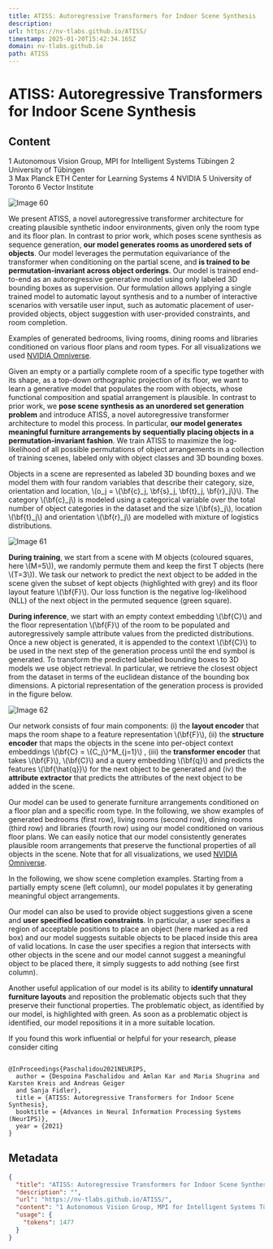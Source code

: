 ```yaml
---
title: ATISS: Autoregressive Transformers for Indoor Scene Synthesis
description: 
url: https://nv-tlabs.github.io/ATISS/
timestamp: 2025-01-20T15:42:34.165Z
domain: nv-tlabs.github.io
path: ATISS
---
```


# ATISS: Autoregressive Transformers for Indoor Scene Synthesis



## Content

1 Autonomous Vision Group, MPI for Intelligent Systems Tübingen 2 University of Tübingen  
3 Max Planck ETH Center for Learning Systems 4 NVIDIA 5 University of Toronto 6 Vector Institute

![Image 60](https://research.nvidia.com/labs/toronto-ai/ATISS/atiss/teaser.png)

We present ATISS, a novel autoregressive transformer architecture for creating plausible synthetic indoor environments, given only the room type and its floor plan. In contrast to prior work, which poses scene synthesis as sequence generation, **our model generates rooms as unordered sets of objects**. Our model leverages the permutation equivariance of the transformer when conditioning on the partial scene, and **is trained to be permutation-invariant across object orderings**. Our model is trained end-to-end as an autoregressive generative model using only labeled 3D bounding boxes as supervision. Our formulation allows applying a single trained model to automatic layout synthesis and to a number of interactive scenarios with versatile user input, such as automatic placement of user-provided objects, object suggestion with user-provided constraints, and room completion.

Examples of generated bedrooms, living rooms, dining rooms and libraries conditioned on various floor plans and room types. For all visualizations we used [NVIDIA Omniverse](https://developer.nvidia.com/nvidia-omniverse-platform).

Given an empty or a partially complete room of a specific type together with its shape, as a top-down orthographic projection of its floor, we want to learn a generative model that populates the room with objects, whose functional composition and spatial arrangement is plausible. In contrast to prior work, we **pose scene synthesis as an unordered set generation problem** and introduce ATISS, a novel autoregressive transformer architecture to model this process. In particular, **our model generates meaningful furniture arrangements by sequentially placing objects in a permutation-invariant fashion**. We train ATISS to maximize the log-likelihood of all possible permutations of object arrangements in a collection of training scenes, labeled only with object classes and 3D bounding boxes.

Objects in a scene are represented as labeled 3D bounding boxes and we model them with four random variables that describe their category, size, orientation and location, \\(o\_j = \\{\\bf{c}\_j, \\bf{s}\_j, \\bf{t}\_j, \\bf{r}\_j\\}\\). The category \\(\\bf{c}\_j\\) is modeled using a categorical variable over the total number of object categories in the dataset and the size \\(\\bf{s}\_j\\), location \\(\\bf{t}\_j\\) and orientation \\(\\bf{r}\_j\\) are modelled with mixture of logistics distributions.

![Image 61](https://research.nvidia.com/labs/toronto-ai/ATISS/atiss/training_overview.png)

**During training**, we start from a scene with M objects (coloured squares, here \\(M=5\\)), we randomly permute them and keep the first T objects (here \\(T=3\\)). We task our network to predict the next object to be added in the scene given the subset of kept objects (highlighted with grey) and its floor layout feature \\(\\bf{F}\\). Our loss function is the negative log-likelihood (NLL) of the next object in the permuted sequence (green square).

**During inference**, we start with an empty context embedding \\(\\bf{C}\\) and the floor representation \\(\\bf{F}\\) of the room to be populated and autoregressively sample attribute values from the predicted distributions. Once a new object is generated, it is appended to the context \\(\\bf{C}\\) to be used in the next step of the generation process until the end symbol is generated. To transform the predicted labeled bounding boxes to 3D models we use object retrieval. In particular, we retrieve the closest object from the dataset in terms of the euclidean distance of the bounding box dimensions. A pictorial representation of the generation process is provided in the figure below.

![Image 62](https://research.nvidia.com/labs/toronto-ai/ATISS/atiss/network_architecture.png)

Our network consists of four main components: (i) the **layout encoder** that maps the room shape to a feature representation \\(\\bf{F}\\), (ii) the **structure encoder** that maps the objects in the scene into per-object context embeddings \\(\\bf{C} = \\{C\_j\\}^M\_{j=1}\\) , (iii) the **transformer encoder** that takes \\(\\bf{F}\\), \\(\\bf{C}\\) and a query embedding \\(\\bf{q}\\) and predicts the features \\(\\bf{\\hat{q}}\\) for the next object to be generated and (iv) the **attribute extractor** that predicts the attributes of the next object to be added in the scene.

Our model can be used to generate furniture arrangements conditioned on a floor plan and a specific room type. In the following, we show examples of generated bedrooms (first row), living rooms (second row), dining rooms (third row) and libraries (fourth row) using our model conditioned on various floor plans. We can easily notice that our model consistently generates plausible room arrangements that preserve the functional properties of all objects in the scene. Note that for all visualizations, we used [NVIDIA Omniverse](https://developer.nvidia.com/nvidia-omniverse-platform).

In the following, we show scene completion examples. Starting from a partially empty scene (left column), our model populates it by generating meaningful object arrangements.

Our model can also be used to provide object suggestions given a scene and **user specified location constraints**. In particular, a user specifies a region of acceptable positions to place an object (here marked as a red box) and our model suggests suitable objects to be placed inside this area of valid locations. In case the user specifies a region that intersects with other objects in the scene and our model cannot suggest a meaningful object to be placed there, it simply suggests to add nothing (see first column).

Another useful application of our model is its ability to **identify unnatural furniture layouts** and reposition the problematic objects such that they preserve their functional properties. The problematic object, as identified by our model, is highlighted with green. As soon as a problematic object is identified, our model repositions it in a more suitable location.

If you found this work influential or helpful for your research, please consider citing

```

@InProceedings{Paschalidou2021NEURIPS,
  author = {Despoina Paschalidou and Amlan Kar and Maria Shugrina and Karsten Kreis and Andreas Geiger
  and Sanja Fidler},
  title = {ATISS: Autoregressive Transformers for Indoor Scene Synthesis},
  booktitle = {Advances in Neural Information Processing Systems (NeurIPS)},
  year = {2021}
}
```

## Metadata

```json
{
  "title": "ATISS: Autoregressive Transformers for Indoor Scene Synthesis",
  "description": "",
  "url": "https://nv-tlabs.github.io/ATISS/",
  "content": "1 Autonomous Vision Group, MPI for Intelligent Systems Tübingen 2 University of Tübingen  \n3 Max Planck ETH Center for Learning Systems 4 NVIDIA 5 University of Toronto 6 Vector Institute\n\n![Image 60](https://research.nvidia.com/labs/toronto-ai/ATISS/atiss/teaser.png)\n\nWe present ATISS, a novel autoregressive transformer architecture for creating plausible synthetic indoor environments, given only the room type and its floor plan. In contrast to prior work, which poses scene synthesis as sequence generation, **our model generates rooms as unordered sets of objects**. Our model leverages the permutation equivariance of the transformer when conditioning on the partial scene, and **is trained to be permutation-invariant across object orderings**. Our model is trained end-to-end as an autoregressive generative model using only labeled 3D bounding boxes as supervision. Our formulation allows applying a single trained model to automatic layout synthesis and to a number of interactive scenarios with versatile user input, such as automatic placement of user-provided objects, object suggestion with user-provided constraints, and room completion.\n\nExamples of generated bedrooms, living rooms, dining rooms and libraries conditioned on various floor plans and room types. For all visualizations we used [NVIDIA Omniverse](https://developer.nvidia.com/nvidia-omniverse-platform).\n\nGiven an empty or a partially complete room of a specific type together with its shape, as a top-down orthographic projection of its floor, we want to learn a generative model that populates the room with objects, whose functional composition and spatial arrangement is plausible. In contrast to prior work, we **pose scene synthesis as an unordered set generation problem** and introduce ATISS, a novel autoregressive transformer architecture to model this process. In particular, **our model generates meaningful furniture arrangements by sequentially placing objects in a permutation-invariant fashion**. We train ATISS to maximize the log-likelihood of all possible permutations of object arrangements in a collection of training scenes, labeled only with object classes and 3D bounding boxes.\n\nObjects in a scene are represented as labeled 3D bounding boxes and we model them with four random variables that describe their category, size, orientation and location, \\\\(o\\_j = \\\\{\\\\bf{c}\\_j, \\\\bf{s}\\_j, \\\\bf{t}\\_j, \\\\bf{r}\\_j\\\\}\\\\). The category \\\\(\\\\bf{c}\\_j\\\\) is modeled using a categorical variable over the total number of object categories in the dataset and the size \\\\(\\\\bf{s}\\_j\\\\), location \\\\(\\\\bf{t}\\_j\\\\) and orientation \\\\(\\\\bf{r}\\_j\\\\) are modelled with mixture of logistics distributions.\n\n![Image 61](https://research.nvidia.com/labs/toronto-ai/ATISS/atiss/training_overview.png)\n\n**During training**, we start from a scene with M objects (coloured squares, here \\\\(M=5\\\\)), we randomly permute them and keep the first T objects (here \\\\(T=3\\\\)). We task our network to predict the next object to be added in the scene given the subset of kept objects (highlighted with grey) and its floor layout feature \\\\(\\\\bf{F}\\\\). Our loss function is the negative log-likelihood (NLL) of the next object in the permuted sequence (green square).\n\n**During inference**, we start with an empty context embedding \\\\(\\\\bf{C}\\\\) and the floor representation \\\\(\\\\bf{F}\\\\) of the room to be populated and autoregressively sample attribute values from the predicted distributions. Once a new object is generated, it is appended to the context \\\\(\\\\bf{C}\\\\) to be used in the next step of the generation process until the end symbol is generated. To transform the predicted labeled bounding boxes to 3D models we use object retrieval. In particular, we retrieve the closest object from the dataset in terms of the euclidean distance of the bounding box dimensions. A pictorial representation of the generation process is provided in the figure below.\n\n![Image 62](https://research.nvidia.com/labs/toronto-ai/ATISS/atiss/network_architecture.png)\n\nOur network consists of four main components: (i) the **layout encoder** that maps the room shape to a feature representation \\\\(\\\\bf{F}\\\\), (ii) the **structure encoder** that maps the objects in the scene into per-object context embeddings \\\\(\\\\bf{C} = \\\\{C\\_j\\\\}^M\\_{j=1}\\\\) , (iii) the **transformer encoder** that takes \\\\(\\\\bf{F}\\\\), \\\\(\\\\bf{C}\\\\) and a query embedding \\\\(\\\\bf{q}\\\\) and predicts the features \\\\(\\\\bf{\\\\hat{q}}\\\\) for the next object to be generated and (iv) the **attribute extractor** that predicts the attributes of the next object to be added in the scene.\n\nOur model can be used to generate furniture arrangements conditioned on a floor plan and a specific room type. In the following, we show examples of generated bedrooms (first row), living rooms (second row), dining rooms (third row) and libraries (fourth row) using our model conditioned on various floor plans. We can easily notice that our model consistently generates plausible room arrangements that preserve the functional properties of all objects in the scene. Note that for all visualizations, we used [NVIDIA Omniverse](https://developer.nvidia.com/nvidia-omniverse-platform).\n\nIn the following, we show scene completion examples. Starting from a partially empty scene (left column), our model populates it by generating meaningful object arrangements.\n\nOur model can also be used to provide object suggestions given a scene and **user specified location constraints**. In particular, a user specifies a region of acceptable positions to place an object (here marked as a red box) and our model suggests suitable objects to be placed inside this area of valid locations. In case the user specifies a region that intersects with other objects in the scene and our model cannot suggest a meaningful object to be placed there, it simply suggests to add nothing (see first column).\n\nAnother useful application of our model is its ability to **identify unnatural furniture layouts** and reposition the problematic objects such that they preserve their functional properties. The problematic object, as identified by our model, is highlighted with green. As soon as a problematic object is identified, our model repositions it in a more suitable location.\n\nIf you found this work influential or helpful for your research, please consider citing\n\n```\n\n@InProceedings{Paschalidou2021NEURIPS,\n  author = {Despoina Paschalidou and Amlan Kar and Maria Shugrina and Karsten Kreis and Andreas Geiger\n  and Sanja Fidler},\n  title = {ATISS: Autoregressive Transformers for Indoor Scene Synthesis},\n  booktitle = {Advances in Neural Information Processing Systems (NeurIPS)},\n  year = {2021}\n}\n```",
  "usage": {
    "tokens": 1477
  }
}
```
